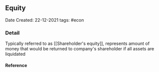 ## Equity
Date Created: 22-12-2021
tags: #econ

### Detail
Typically referred to as [[Shareholder's equity]], represents amount of money that would be returned to company's shareholder if all assets are liquidated

#### Reference